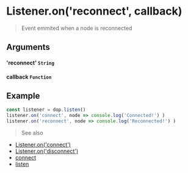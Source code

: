 # Listener.on('reconnect', callback)

> Event emmited when a node is reconnected


## Arguments

#### 'reconnect' `String`

#### callback `Function`


## Example

```js
const listener = dop.listen()
listener.on('connect', node => console.log('Connected!') )
listener.on('reconnect', node => console.log('Reconnected!') )
```


> See also
- [Listener.on('connect')](/api/javascript/Listener-onconnect)
- [Listener.on('disconnect')](/api/javascript/Listener-ondisconnect)
- [connect](/api/javascript/connect)
- [listen](/api/javascript/listen)